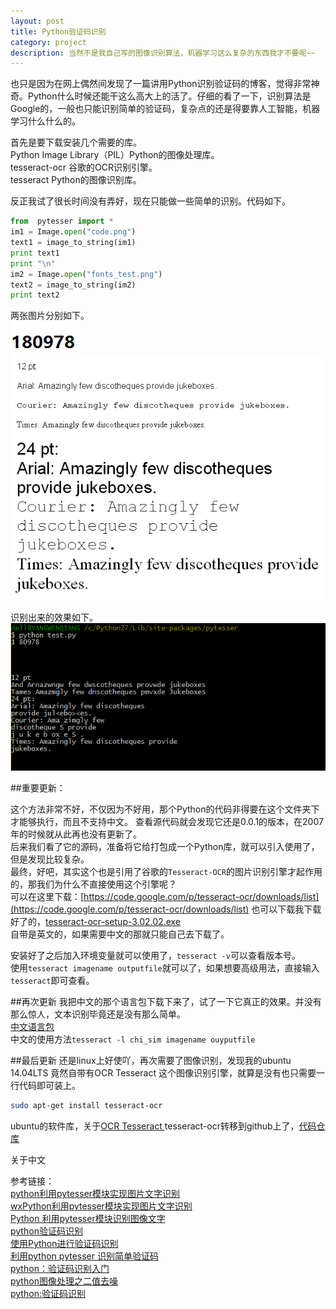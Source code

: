 ```yaml
---
layout: post
title: Python验证码识别
category: project
description: 当然不是我自己写的图像识别算法，机器学习这么复杂的东西我才不要呢~~
---
```


也只是因为在网上偶然间发现了一篇讲用Python识别验证码的博客，觉得非常神奇。Python什么时候还能干这么高大上的活了。仔细的看了一下，识别算法是Google的，一般也只能识别简单的验证码，复杂点的还是得要靠人工智能，机器学习什么什么的。      

首先是要下载安装几个需要的库。      
Python Image Library（PIL）Python的图像处理库。    
tesseract-ocr 谷歌的OCR识别引擎。     
tesseract Python的图像识别库。     

反正我试了很长时间没有弄好，现在只能做一些简单的识别。代码如下。
```python
from  pytesser import *
im1 = Image.open("code.png")
text1 = image_to_string(im1)
print text1
print "\n"
im2 = Image.open("fonts_test.png")
text2 = image_to_string(im2)
print text2
```
两张图片分别如下。    
![code.png](../../images/code.png)     
![fonts_test.png](../../images/fonts_test.png)    

识别出来的效果如下。    
![code_successful.jpg](../../images/code_successful.jpg)     

##重要更新：

这个方法非常不好，不仅因为不好用，那个Python的代码非得要在这个文件夹下才能够执行，而且不支持中文。 查看源代码就会发现它还是0.0.1的版本，在2007年的时候就从此再也没有更新了。         
后来我们看了它的源码，准备将它给打包成一个Python库，就可以引入使用了，但是发现比较复杂。      
最终，好吧，其实这个也是引用了谷歌的`Tesseract-OCR`的图片识别引擎才起作用的，那我们为什么不直接使用这个引擎呢？             
可以在这里下载：[https://code.google.com/p/tesseract-ocr/downloads/list](https://code.google.com/p/tesseract-ocr/downloads/list)
也可以下载我下载好了的，[tesseract-ocr-setup-3.02.02.exe](../software/tesseract-ocr-setup-3.02.02.exe)           
自带是英文的，如果需要中文的那就只能自己去下载了。          

安装好了之后加入环境变量就可以使用了，`tesseract -v`可以查看版本号。            
使用`tesseract imagename outputfile`就可以了，如果想要高级用法，直接输入`tesseract`即可查看。   

##再次更新
我把中文的那个语言包下载下来了，试了一下它真正的效果。并没有那么惊人，文本识别毕竟还是没有那么简单。      
[中文语言包](../software/chi_sim.traineddata)   
中文的使用方法`tesseract -l chi_sim imagename ouyputfile`

##最后更新
还是linux上好使吖，再次需要了图像识别，发现我的ubuntu 14.04LTS 竟然自带有OCR Tesseract 这个图像识别引擎，就算是没有也只需要一行代码即可装上。

```bash
sudo apt-get install tesseract-ocr
```

ubuntu的软件库，关于[OCR Tesseract ](https://ubuntu.flowconsult.at/linux/ocr-tesseract-text-recognition-ubuntu-14-04/)
tesseract-ocr转移到github上了，[代码仓库](https://github.com/tesseract-ocr/tesseract)


关于中文

参考链接：       
[python利用pytesser模块实现图片文字识别](http://www.jinglingshu.org/?p=9281)      
[ wxPython利用pytesser模块实现图片文字识别](http://blog.csdn.net/hk_jh/article/details/8961449)      
[Python 利用pytesser模块识别图像文字](http://www.cnblogs.com/chenbjin/p/4147564.html)      
[python验证码识别](http://www.ahlinux.com/python/10193.html)     
[使用Python进行验证码识别](http://www.pythonclub.org/project/captcha/python-pil)     
[利用python pytesser 识别简单验证码](http://blog.csdn.net/zq602316498/article/details/37817341)      
[python：验证码识别入门](http://blog.feshine.net/technology/1163.html)       
[python图像处理之二值去噪](http://blog.feshine.net/technology/1164.html)         
[python:验证码识别](http://blog.sina.com.cn/s/blog_a73687bc0101dpcg.html)       
